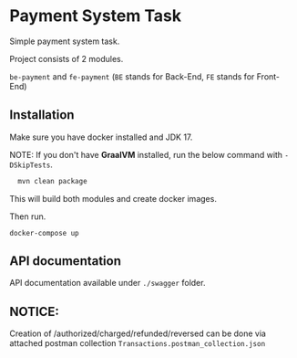 
# Payment System Task

Simple payment system task.

Project consists of 2 modules.

`be-payment` and
`fe-payment` (`BE`  stands for Back-End, `FE` stands for Front-End)



## Installation

Make sure you have docker installed and JDK 17.

NOTE: If you don't have <b>GraalVM</b> installed, run the below command with `-DSkipTests`.

```bash
  mvn clean package
```

This will build both modules and create docker images.

Then run.

``` docker-compose up ```

## API documentation

API documentation available under `./swagger` folder.

## NOTICE:

Creation of /authorized/charged/refunded/reversed can be done via attached postman collection
``Transactions.postman_collection.json``